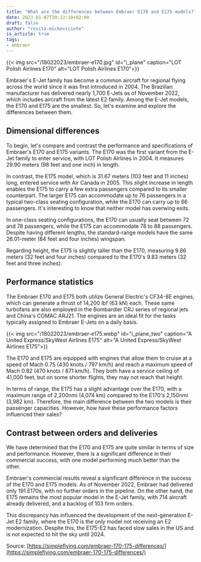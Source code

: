 ```yaml
---
title: "What are the differences between Embraer E170 and E175 models?"
date: 2023-01-07T20:13:10+02:00
draft: false
author: "rosita-mickeviciute"
is_article: true
tags:
- embraer
---
```

{{< img src="/18022023/embraer-e170.jpg" id="i_plane" caption="LOT Polish Airlines E170" alt="LOT Polish Airlines E170">}}

Embraer's E-Jet family has become a common aircraft for regional flying across the world since it was first introduced in 2004. The Brazilian manufacturer has delivered nearly 1,700 E-Jets as of November 2022, which includes aircraft from the latest E2 family. Among the E-Jet models, the E170 and E175 are the smallest. So, let's examine and explore the differences between them.

## Dimensional differences

To begin, let's compare and contrast the performance and specifications of Embraer's E170 and E175 variants. The E170 was the first variant from the E-Jet family to enter service, with LOT Polish Airlines in 2004. It measures 29.90 meters (98 feet and one inch) in length.

In contrast, the E175 model, which is 31.67 meters (103 feet and 11 inches) long, entered service with Air Canada in 2005. This slight increase in length enables the E175 to carry a few extra passengers compared to its smaller counterpart. The larger E175 can accommodate up to 76 passengers in a typical two-class seating configuration, while the E170 can carry up to 66 passengers. It's interesting to know that neither model has overwing exits.

In one-class seating configurations, the E170 can usually seat between 72 and 78 passengers, while the E175 can accommodate 78 to 88 passengers. Despite having different lengths, the standard-range models have the same 26.01-meter (84 feet and four inches) wingspan.

Regarding height, the E175 is slightly taller than the E170, measuring 9.86 meters (32 feet and four inches) compared to the E170's 9.83 meters (32 feet and three inches). 

## Performance statistics

The Embraer E170 and E175 both utilize General Electric's CF34-8E engines, which can generate a thrust of 14,200 lbf (63 kN) each. These same turbofans are also employed in the Bombardier CRJ series of regional jets and China's COMAC ARJ21. The engines are an ideal fit for the tasks typically assigned to Embraer E-Jets on a daily basis.

{{< img src="/18022023/embraer-e175.webp" id="i_plane_two" caption="A United Express/SkyWest Airlines E175" alt="A United Express/SkyWest Airlines E175">}}

The E170 and E175 are equipped with engines that allow them to cruise at a speed of Mach 0.75 (430 knots / 797 km/h) and reach a maximum speed of Mach 0.82 (470 knots / 871 km/h). They both have a service ceiling of 41,000 feet, but on some shorter flights, they may not reach that height. 

In terms of range, the E175 has a slight advantage over the E170, with a maximum range of 2,200nmi (4,074 km) compared to the E170's 2,150nmi (3,982 km). Therefore, the main difference between the two models is their passenger capacities. However, how have these performance factors influenced their sales?

## Contrast between orders and deliveries

We have determined that the E170 and E175 are quite similar in terms of size and performance. However, there is a significant difference in their commercial success, with one model performing much better than the other.

Embraer's commercial results reveal a significant difference in the success of the E170 and E175 models. As of November 2022, Embraer had delivered only 191 E170s, with no further orders in the pipeline. On the other hand, the E175 remains the most popular model in the E-Jet family, with 714 aircraft already delivered, and a backlog of 103 firm orders.

This discrepancy has influenced the development of the next-generation E-Jet E2 family, where the E170 is the only model not receiving an E2 modernization. Despite this, the E175-E2 has faced slow sales in the US and is not expected to hit the sky until 2024.

Source: [https://simpleflying.com/embraer-170-175-differences/](https://simpleflying.com/embraer-170-175-differences/)
